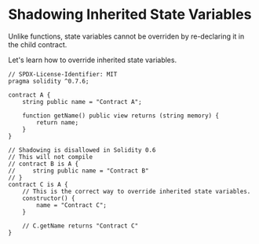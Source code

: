 # Shadowing Inherited State Variables  
Unlike functions, state variables cannot be overriden by re-declaring it in the child contract.  

Let's learn how to override inherited state variables.
```
// SPDX-License-Identifier: MIT
pragma solidity ^0.7.6;

contract A {
	string public name = "Contract A";

	function getName() public view returns (string memory) {
		return name;
	}
}

// Shadowing is disallowed in Solidity 0.6
// This will not compile
// contract B is A {
//     string public name = "Contract B"
// } 
contract C is A {
	// This is the correct way to override inherited state variables.
	constructor() {
		name = "Contract C";
	}

	// C.getName returns "Contract C"
}
```